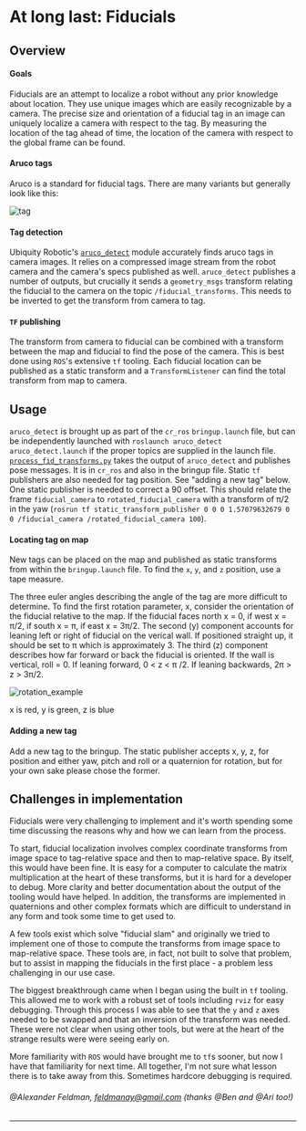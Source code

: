 # At long last: Fiducials

## Overview

#### Goals
Fiducials are an attempt to localize a robot without any prior knowledge about location. They use unique images which are easily recognizable by a camera. The precise size and orientation of a fiducial tag in an image can uniquely localize a camera with respect to the tag. By measuring the location of the tag ahead of time, the location of the camera with respect to the global frame can be found.

#### Aruco tags
Aruco is a standard for fiducial tags. There are many variants but generally look like this: 

![tag](https://docs.opencv.org/3.1.0/marker23.jpg)

#### Tag detection
Ubiquity Robotic's [`aruco_detect`](http://wiki.ros.org/aruco_detect) module accurately finds aruco tags in camera images. It relies on a compressed image stream from the robot camera and the camera's specs published as well. `aruco_detect` publishes a number of outputs, but crucially it sends a `geometry_msgs`
 transform relating the fiducial to the camera on the topic `/fiducial_transforms`. This needs to be inverted to get the transform from camera to tag.

#### `TF` publishing
The transform from camera to fiducial can be combined with a transform between the map and fiducial to find the pose of the camera. This is best done using `ROS`'s extensive `tf` tooling. Each fiducial location can be published as a static transform and a `TransformListener` can find the total transform from map to camera.

## Usage
`aruco_detect` is brought up as part of the `cr_ros` `bringup.launch` file, but can be independently launched with `roslaunch aruco_detect aruco_detect.launch` if the proper topics are supplied in the launch file. [`process_fid_transforms.py`](https://github.com/campusrover/cr_ros/blob/master/src/process_fid_transforms.py) takes the output of `aruco_detect` and publishes pose messages. It is in `cr_ros` and also in the bringup file. Static `tf` publishers are also needed for tag position. See "adding a new tag" below. One static publisher is needed to correct a 90 offset. This should relate the frame `fiducial_camera` to `rotated_fiducial_camera` with a transform of π/2 in the yaw (`rosrun tf static_transform_publisher 0 0 0 1.57079632679 0 0 /fiducial_camera /rotated_fiducial_camera 100`).

#### Locating tag on map
New tags can be placed on the map and published as static transforms from within the `bringup.launch` file. To find the `x`, `y`, and `z` position, use a tape measure. 

The three euler angles describing the angle of the tag are more difficult to determine. 
To find the first rotation parameter, x, consider the orientation of the fiducial relative to the map. If the fiducial faces north x = 0, if west x = π/2, if south x = π, if east x = 3π/2.
The second (y) component accounts for leaning left or right of fiducial on the verical wall. If positioned straight up, it should be set to π which is approximately 3.
The third (z) component describes how far forward or back the fiducial is oriented. If the wall is vertical, roll = 0. If leaning forward, 0 < z < π /2. If leaning backwards, 2π > z > 3π/2.

![rotation_example](https://i.imgur.com/dsL8551.jpg)

x is red, y is green, z is blue

#### Adding a new tag

Add a new tag to the bringup. The static publisher accepts x, y, z, for position and either yaw, pitch and roll or a quaternion for rotation, but for your own sake please chose the former.

## Challenges in implementation

Fiducials were very challenging to implement and it's worth spending some time discussing the reasons why and how we can learn from the process.

To start, fiducial localization involves complex coordinate transforms from image space to tag-relative space and then to map-relative space. By itself, this would have been fine. It is easy for a computer to calculate the matrix multiplication at the heart of these transforms, but it is hard for a developer to debug. More clarity and better documentation about the output of the tooling would have helped. In addition, the transforms are implemented in quaternions and other complex formats which are difficult to understand in any form and took some time to get used to. 

A few tools exist which solve "fiducial slam" and originally we tried to implement one of those to compute the transforms from image space to map-relative space. These tools are, in fact, not built to solve that problem, but to assist in mapping the fiducials in the first place - a problem less challenging in our use case.

The biggest breakthrough came when I began using the built in `tf` tooling. This allowed me to work with a robust set of tools including `rviz` for easy debugging. Through this process I was able to see that the `y` and `z` axes needed to be swapped and that an inversion of the transform was needed.  These were not clear when using other tools, but were at the heart of the strange results were were seeing early on.

More familiarity with `ROS` would have brought me to `tf`s sooner, but now I have that familiarity for next time. All together, I'm not sure what lesson there is to take away from this. Sometimes hardcore debugging is required.

###### _@Alexander Feldman, feldmanay@gmail.com (thanks @Ben and @Ari too!)_
----
